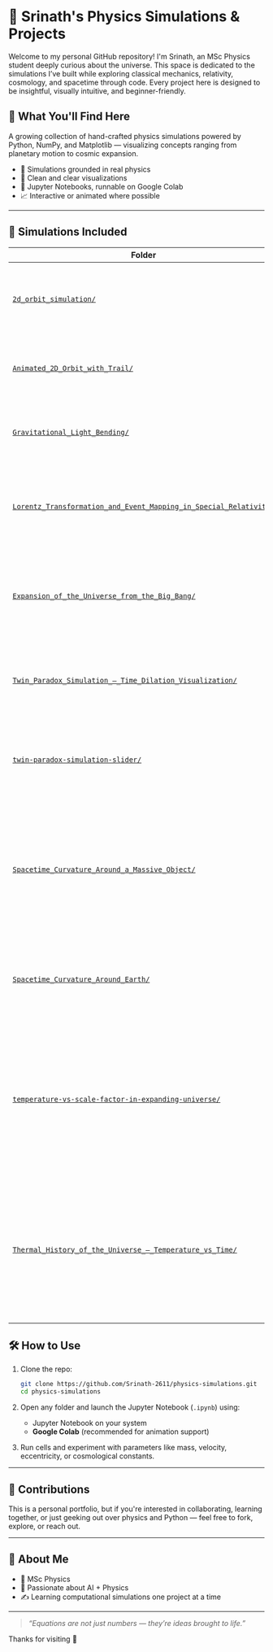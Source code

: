 # 🌌 Srinath's Physics Simulations & Projects

Welcome to my personal GitHub repository! I'm Srinath, an MSc Physics student deeply curious about the universe. This space is dedicated to the simulations I’ve built while exploring classical mechanics, relativity, cosmology, and spacetime through code. Every project here is designed to be insightful, visually intuitive, and beginner-friendly.

## 🔭 What You'll Find Here

A growing collection of hand-crafted physics simulations powered by Python, NumPy, and Matplotlib — visualizing concepts ranging from planetary motion to cosmic expansion.

- 🔬 Simulations grounded in real physics  
- 🎨 Clean and clear visualizations  
- 🧪 Jupyter Notebooks, runnable on Google Colab  
- 📈 Interactive or animated where possible  

---

## 📂 Simulations Included
| Folder | Description |
|--------|-------------|
| [`2d_orbit_simulation/`](./2d_orbit_simulation/) | Static 2D orbit of a planet around the sun using Newtonian gravity |
| [`Animated_2D_Orbit_with_Trail/`](./Animated_2D_Orbit_with_Trail/) | Animated simulation of a planet orbiting with a visual trail |
| [`Gravitational_Light_Bending/`](./Gravitational_Light_Bending/) | Simulation of light rays bending due to gravity near a black hole |
| [`Lorentz_Transformation_and_Event_Mapping_in_Special_Relativity/`](./Lorentz_Transformation_and_Event_Mapping_in_Special_Relativity/) | Shows how a fixed event in spacetime transforms under Lorentz boosts |
| [`Expansion_of_the_Universe_from_the_Big_Bang/`](./Expansion_of_the_Universe_from_the_Big_Bang/) | A simulation visualizing the evolution of the cosmic scale factor over time in a ΛCDM universe |
| [`Twin_Paradox_Simulation_—_Time_Dilation_Visualization/`](./Twin_Paradox_Simulation_—_Time_Dilation_Visualization/) | Plots Earth frame time vs. traveling twin's proper time to illustrate time dilation |
| [`twin-paradox-simulation-slider/`](./twin-paradox-simulation-slider/) | Interactive version of the Twin Paradox using a slider to adjust velocity |
| [`Spacetime_Curvature_Around_a_Massive_Object/`](./Spacetime_Curvature_Around_a_Massive_Object/) | Simulation visualizing the curvature of spacetime around a massive object, with and without the bending of a light ray |
| [`Spacetime_Curvature_Around_Earth/`](./Spacetime_Curvature_Around_Earth/) | Simulation visualizing the curvature of spacetime around The Earth |
| [`temperature-vs-scale-factor-in-expanding-universe/`](./temperature-vs-scale-factor-in-expanding-universe/) | Plots the inverse relationship between the universe’s temperature and scale factor, illustrating key thermal milestones during cosmic expansion |
| [`Thermal_History_of_the_Universe_—_Temperature_vs_Time/`](./Thermal_History_of_the_Universe_—_Temperature_vs_Time/) | A log–log simulation of how the temperature of the universe evolved from the Big Bang to the present, highlighting key cosmic epochs and transitions|
## 🛠 How to Use

1. Clone the repo:
   ```bash
   git clone https://github.com/Srinath-2611/physics-simulations.git
   cd physics-simulations
   ```

2. Open any folder and launch the Jupyter Notebook (`.ipynb`) using:
   - Jupyter Notebook on your system
   - **Google Colab** (recommended for animation support)

3. Run cells and experiment with parameters like mass, velocity, eccentricity, or cosmological constants.

---


## 🤝 Contributions

This is a personal portfolio, but if you're interested in collaborating, learning together, or just geeking out over physics and Python — feel free to fork, explore, or reach out.

---

## 🙋 About Me

- 🔭 MSc Physics
- 🤖 Passionate about AI + Physics
- ✍️ Learning computational simulations one project at a time

---

> _“Equations are not just numbers — they’re ideas brought to life.”_

Thanks for visiting 🌠
      
